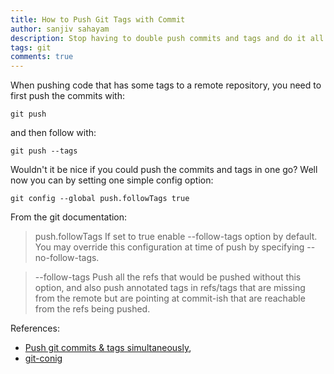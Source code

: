 ```yaml
---
title: How to Push Git Tags with Commit
author: sanjiv sahayam
description: Stop having to double push commits and tags and do it all in one go.
tags: git
comments: true
---
```


When pushing code that has some tags to a remote repository, you need to first push the commits with:

```{.command .scrollx}
git push
```

and then follow with:

```{.command .scrollx}
git push --tags
```

Wouldn't it be nice if you could push the commits and tags in one go? Well now you can by setting one simple config option:

```{.command .scrollx}
git config --global push.followTags true
```

From the git documentation:

> push.followTags
> If set to true enable --follow-tags option by default. You may override this configuration at time of push by specifying --no-follow-tags.

> --follow-tags
> Push all the refs that would be pushed without this option, and also push annotated tags in refs/tags that are missing from the remote but are pointing at commit-ish that are reachable from the refs being pushed.

References:

- [Push git commits & tags simultaneously](https://stackoverflow.com/questions/3745135/push-git-commits-tags-simultaneously),
- [git-conig](https://git-scm.com/docs/git-config/2.4.1)